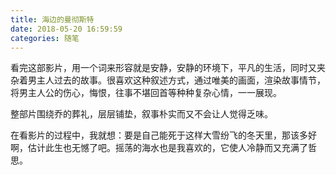 ```yaml
---
title: 海边的曼彻斯特
date: 2018-05-20 16:59:59
categories: 随笔
---
```

看完这部影片，用一个词来形容就是安静，安静的环境下，平凡的生活，同时又夹杂着男主人过去的故事。很喜欢这种叙述方式，通过唯美的画面，渲染故事情节，将男主人公的伤心，悔恨，往事不堪回首等种种复杂心情，一一展现。

整部片围绕乔的葬礼，层层铺垫，叙事朴实而又不会让人觉得乏味。

在看影片的过程中，我就想：要是自己能死于这样大雪纷飞的冬天里，那该多好啊，估计此生也无憾了吧。摇荡的海水也是我喜欢的，它使人冷静而又充满了哲思。
